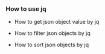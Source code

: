 ### How to use jq

- How to get json object value by jq

- How to filter json objects by jq

- How to sort json objects by jq

